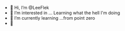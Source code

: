 - 👋 Hi, I’m @LeeFlek
- 👀 I’m interested in ... Learning what the hell I'm doing
- 🌱 I’m currently learning ...from point zero
- 💞️ 


<!---
LeeFlek/LeeFlek is a ✨ special ✨ repository because its `README.md` (this file) appears on your GitHub profile.
You can click the Preview link to take a look at your changes.
--->
